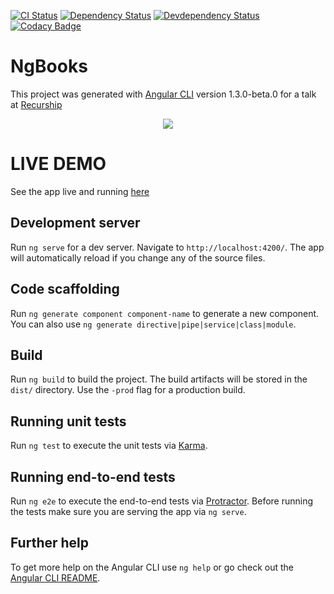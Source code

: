 [![CI Status](http://img.shields.io/travis/AhsanAyaz/ng-books-pwa.svg?style=flat)](https://travis-ci.org/AhsanAyaz/ng-books-pwa)
[![Dependency Status](https://david-dm.org/AhsanAyaz/ng-books-pwa/status.svg)](https://david-dm.org/AhsanAyaz/ng-books-pwa#info=dependencies) 
[![Devdependency Status](https://david-dm.org/AhsanAyaz/ng-books-pwa/dev-status.svg)](https://david-dm.org/AhsanAyaz/ng-books-pwa#info=devDependencies) 
[![Codacy Badge](https://api.codacy.com/project/badge/Grade/b5fc728b889a447da22b07bfdabef724)](https://www.codacy.com/app/AhsanAyaz/ng-books-pwa?utm_source=github.com&amp;utm_medium=referral&amp;utm_content=AhsanAyaz/ng-books-pwa&amp;utm_campaign=Badge_Grade)


# NgBooks

This project was generated with [Angular CLI](https://github.com/angular/angular-cli) version 1.3.0-beta.0 for a talk at [Recurship](https://www.recurship.com)

<p align="center"><img src="https://media.giphy.com/media/3oeHLCCNZGubJ6nE2s/giphy.gif"></p>


# LIVE DEMO
See the app live and running [here](https://ahsanayaz.github.io/ng-books-pwa)

## Development server

Run `ng serve` for a dev server. Navigate to `http://localhost:4200/`. The app will automatically reload if you change any of the source files.

## Code scaffolding

Run `ng generate component component-name` to generate a new component. You can also use `ng generate directive|pipe|service|class|module`.

## Build

Run `ng build` to build the project. The build artifacts will be stored in the `dist/` directory. Use the `-prod` flag for a production build.

## Running unit tests

Run `ng test` to execute the unit tests via [Karma](https://karma-runner.github.io).

## Running end-to-end tests

Run `ng e2e` to execute the end-to-end tests via [Protractor](http://www.protractortest.org/).
Before running the tests make sure you are serving the app via `ng serve`.

## Further help

To get more help on the Angular CLI use `ng help` or go check out the [Angular CLI README](https://github.com/angular/angular-cli/blob/master/README.md).
